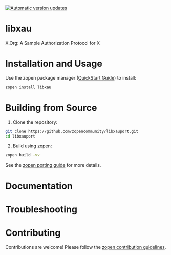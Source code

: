 [![Automatic version updates](https://github.com/zopencommunity/libxauport/actions/workflows/bump.yml/badge.svg)](https://github.com/ZOSOpenTools/libxauport/actions/workflows/bump.yml)

# libxau

X.Org: A Sample Authorization Protocol for X

# Installation and Usage

Use the zopen package manager ([QuickStart Guide](https://zopen.community/#/Guides/QuickStart)) to install:
```bash
zopen install libxau
```

# Building from Source

1. Clone the repository:
```bash
git clone https://github.com/zopencommunity/libxauport.git
cd libxauport
```
2. Build using zopen:
```bash
zopen build -vv
```

See the [zopen porting guide](https://zopen.community/#/Guides/Porting) for more details.

# Documentation


# Troubleshooting

# Contributing
Contributions are welcome! Please follow the [zopen contribution guidelines](https://github.com/zopencommunity/meta/blob/main/CONTRIBUTING.md).
